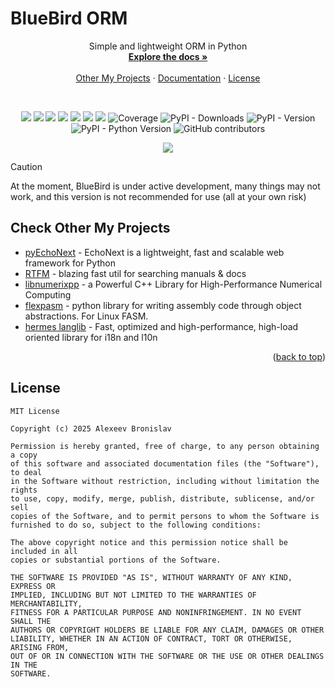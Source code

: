 # BlueBird ORM
<a id="readme-top"></a> 

<div align="center">  
  <p align="center">
    Simple and lightweight ORM in Python
    <br />
    <a href="https://alexeev-prog.github.io/bluebird_orm/"><strong>Explore the docs »</strong></a>
    <br />
    <br />
    <a href="#check-other-my-projects">Other My Projects</a>
    ·
    <a href="https://alexeev-prog.github.io/bluebird_orm/">Documentation</a>
    ·
    <a href="https://github.com/alexeev-prog/bluebird_orm/blob/main/LICENSE">License</a>
  </p>
</div>
<br>
<p align="center">
    <img src="https://img.shields.io/github/languages/top/alexeev-prog/bluebird_orm?style=for-the-badge">
    <img src="https://img.shields.io/github/languages/count/alexeev-prog/bluebird_orm?style=for-the-badge">
    <img src="https://img.shields.io/github/license/alexeev-prog/bluebird_orm?style=for-the-badge">
    <img src="https://img.shields.io/github/stars/alexeev-prog/bluebird_orm?style=for-the-badge">
    <img src="https://img.shields.io/github/issues/alexeev-prog/bluebird_orm?style=for-the-badge">
    <img src="https://img.shields.io/github/last-commit/alexeev-prog/bluebird_orm?style=for-the-badge">
    <img src="https://img.shields.io/pypi/wheel/bluebird_orm?style=for-the-badge">
    <img src="https://img.shields.io/badge/coverage-73%25-73%25?style=for-the-badge" alt="Coverage">
    <img alt="PyPI - Downloads" src="https://img.shields.io/pypi/dm/bluebird_orm?style=for-the-badge">
    <img alt="PyPI - Version" src="https://img.shields.io/pypi/v/bluebird_orm?style=for-the-badge">
    <img alt="PyPI - Python Version" src="https://img.shields.io/pypi/pyversions/bluebird_orm?style=for-the-badge">
    <img alt="GitHub contributors" src="https://img.shields.io/github/contributors/alexeev-prog/bluebird_orm?style=for-the-badge">
</p>

<p align="center">
    <img src="https://raw.githubusercontent.com/alexeev-prog/bluebird_orm/refs/heads/main/docs/pallet-0.png">
</p>
 
 > [!CAUTION]
> At the moment, BlueBird is under active development, many things may not work, and this version is not recommended for use (all at your own risk)

## Check Other My Projects

 + [pyEchoNext](https://github.com/alexeev-prog/pyEchoNext) - EchoNext is a lightweight, fast and scalable web framework for Python 
 + [RTFM](https://github.com/alexeev-prog/rtfm) - blazing fast util for searching manuals & docs 
 + [libnumerixpp](https://github.com/alexeev-prog/libnumerixpp) - a Powerful C++ Library for High-Performance Numerical Computing
 + [flexpasm](https://github.com/alexeev-prog/flexpasm) - python library for writing assembly code through object abstractions. For Linux FASM. 
 + [hermes langlib](https://github.com/alexeev-prog/hermes_langlib) - Fast, optimized and high-performance, high-load oriented library for i18n and l10n 
 
<p align="right">(<a href="#readme-top">back to top</a>)</p>

## License

```
MIT License

Copyright (c) 2025 Alexeev Bronislav

Permission is hereby granted, free of charge, to any person obtaining a copy
of this software and associated documentation files (the "Software"), to deal
in the Software without restriction, including without limitation the rights
to use, copy, modify, merge, publish, distribute, sublicense, and/or sell
copies of the Software, and to permit persons to whom the Software is
furnished to do so, subject to the following conditions:

The above copyright notice and this permission notice shall be included in all
copies or substantial portions of the Software.

THE SOFTWARE IS PROVIDED "AS IS", WITHOUT WARRANTY OF ANY KIND, EXPRESS OR
IMPLIED, INCLUDING BUT NOT LIMITED TO THE WARRANTIES OF MERCHANTABILITY,
FITNESS FOR A PARTICULAR PURPOSE AND NONINFRINGEMENT. IN NO EVENT SHALL THE
AUTHORS OR COPYRIGHT HOLDERS BE LIABLE FOR ANY CLAIM, DAMAGES OR OTHER
LIABILITY, WHETHER IN AN ACTION OF CONTRACT, TORT OR OTHERWISE, ARISING FROM,
OUT OF OR IN CONNECTION WITH THE SOFTWARE OR THE USE OR OTHER DEALINGS IN THE
SOFTWARE.
```
